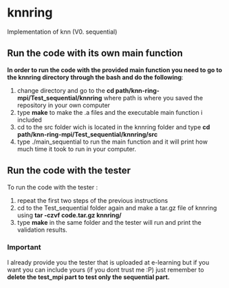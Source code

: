 # knnring
Implementation of knn (V0. sequential)  
## Run the code with its own main function  
**In order to run the code with the provided main function you need to go to the knnring directory through the bash and do the following**:
1.  change directory and go to the **cd path/knn-ring-mpi/Test_sequential/knnring** where path is where you saved the repository in your own computer 
2.  type **make** to make the .a files and the executable main function i included
3.  cd to the src folder wich is located in the knnring folder and type **cd path/knn-ring-mpi/Test_sequential/knnring/src**
4. type ./main_sequential to run the main function and it will print how much time it took to run in your computer.
## Run the code with the tester 
To run the code with the tester :
1. repeat the first two steps of the previous instructions 
2. cd to the Test_sequential folder again and make a tar.gz file of knnring using **tar -czvf code.tar.gz knnring/**
3. type **make** in the same folder and the tester will run and print the validation results. 
### Important 
I already provide you the tester that is uploaded at e-learning but if you want you can include yours (if you dont trust me :P) just remember to **delete the test_mpi part to test only the sequential part.** 
